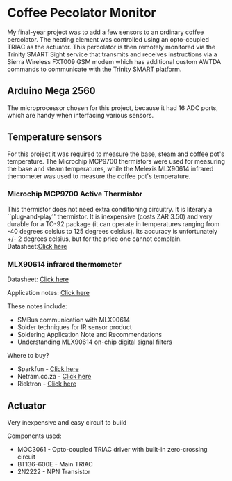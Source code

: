# Coffee Pecolator Monitor


My final-year project was to add a few sensors to an ordinary coffee percolator. The heating element was controlled using an opto-coupled TRIAC as the actuator. This percolator is then remotely monitored via the Trinity SMART Sight service that transmits and receives instructions via a Sierra Wireless FXT009 GSM modem which has additional custom AWTDA commands to communicate with the Trinity SMART platform.



## Arduino Mega 2560

The microprocessor chosen for this project, because it had 16 ADC ports, which are handy when interfacing various sensors.

## Temperature sensors
For this project it was required to measure the base, steam and coffee pot's temperature.
The Microchip MCP9700 thermistors were used for measuring the base and steam temperatures, while the Melexis MLX90614 infrared themometer was used to measure the coffee pot's temperature.
### Microchip MCP9700 Active Thermistor

This thermistor does not need extra conditioning circuitry. It is literary a ``plug-and-play'' thermistor. 
It is inexpensive (costs ZAR 3.50) and very durable for a TO-92 package (it can operate in temperatures ranging from -40 degrees celsius to 125 degrees celsius). Its accuracy is unfortunately +/- 2 degrees celsius, but for the price one cannot complain.
Datasheet:[Click here](http://ww1.microchip.com/downloads/en/DeviceDoc/21942e.pdf)

### MLX90614 infrared thermometer

Datasheet:
[Click here](https://www.sparkfun.com/datasheets/Sensors/Temperature/SEN-09570-datasheet-3901090614M005.pdf)


Application notes:
[Click here](http://www.melexis.com/Prodmain.aspx?nID=615)


These notes include:
- SMBus communication with MLX90614 	
- Solder techniques for IR sensor product 	
- Soldering Application Note and Recommendations 	
- Understanding MLX90614 on-chip digital signal filters


Where to buy?
- Sparkfun - [Click here](https://www.sparkfun.com/products/9570)
- Netram.co.za - [Click here](http://netram.co.za/978-infrared-thermometer.html)
- Riektron - [Click here](https://www.riecktron.co.za/en/product/1006)

## Actuator

Very inexpensive and easy circuit to build


Components used:
- MOC3061 - Opto-coupled TRIAC driver with built-in zero-crossing circuit
- BT136-600E - Main TRIAC
- 2N2222 - NPN Transistor
